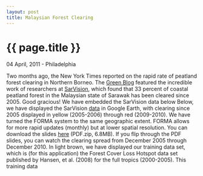 ```yaml
---
layout: post
title: Malaysian Forest Clearing
---
```


{{ page.title }}
================


<p class="meta">04 April, 2011 - Philadelphia</p>

Two months ago, the New York Times reported on the rapid rate of peatland forest clearing in Northern Borneo. The [Green Blog](http://goo.gl/kq286) featured the incredible work of researchers at [SarVision](http://www.sarvision.nl/), which found that 33 percent of coastal peatland forest in the Malaysian state of Sarawak has been cleared since 2005.  Good gracious!  We have embedded the SarVision data below  Below, we have displayed the SarVision [data](http://goo.gl/yQfQQ) in Google Earth, with clearing since 2005 displayed in yellow (2005-2006) through red (2009-2010).  We have turned the FORMA system to the same geographic extent.  FORMA allows for more rapid updates (monthly) but at lower spatial resolution.  You can download the slides <a href="http://dl.dropbox.com/u/5365589/sarawak.pdf.zip">here</a> (PDF.zip, 6.8MB).  If you flip through the PDF slides, you can watch the clearing spread from December 2005 through December 2010.  In light brown, we have displayed our training data set, which is (for this application) the Forest Cover Loss Hotspot data set published by Hansen, et al. (2008) for the full tropics (2000-2005).  This training data

<script src="http://www.gmodules.com/ig/ifr?url=http://code.google.com/apis/kml/embed/embedkmlgadget.xml&amp;up_kml_url=http%3A%2F%2Fdl.dropbox.com%2Fu%2F5365589%2Fkml%2F0%2F0%2F0.kml&amp;up_view_mode=earth&amp;up_earth_2d_fallback=0&amp;up_earth_fly_from_space=0&amp;up_earth_show_nav_controls=1&amp;up_earth_show_buildings=0&amp;up_earth_show_terrain=1&amp;up_earth_show_roads=0&amp;up_earth_show_borders=1&amp;up_earth_sphere=earth&amp;up_maps_zoom_out=0&amp;up_maps_default_type=map&amp;synd=open&amp;w=579&amp;h=400&amp;title=&amp;border=%23ffffff%7C3px%2C1px+solid+%23999999&amp;output=js"></script>
